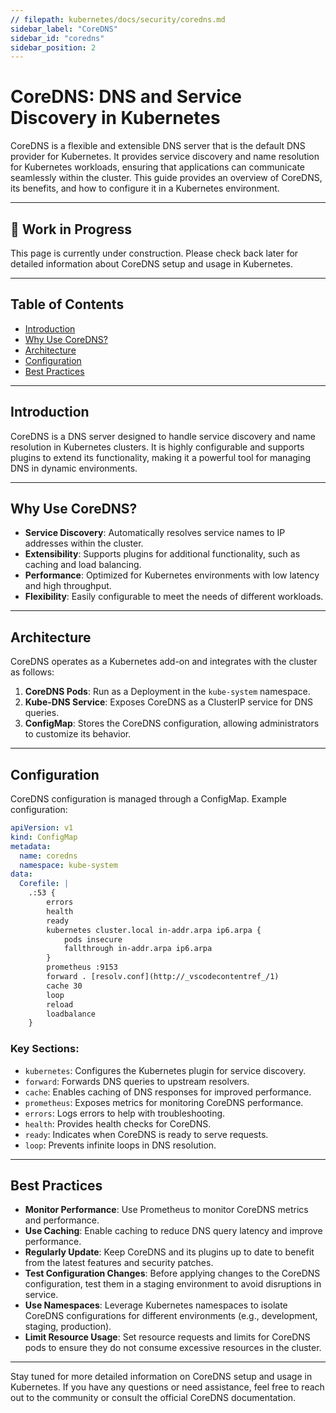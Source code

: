```yaml
---
// filepath: kubernetes/docs/security/coredns.md
sidebar_label: "CoreDNS"
sidebar_id: "coredns"
sidebar_position: 2
---
```


# CoreDNS: DNS and Service Discovery in Kubernetes

CoreDNS is a flexible and extensible DNS server that is the default DNS provider for Kubernetes. It provides service discovery and name resolution for Kubernetes workloads, ensuring that applications can communicate seamlessly within the cluster. This guide provides an overview of CoreDNS, its benefits, and how to configure it in a Kubernetes environment.

---

<div style={{ backgroundColor: '#f9f9f9', borderLeft: '4px solid #0078d4', padding: '1rem', margin: '1rem 0', borderRadius: '5px' }}>
    <h2 style={{ marginTop: 0 }}>🚧 Work in Progress</h2>
    <p>This page is currently under construction. Please check back later for detailed information about CoreDNS setup and usage in Kubernetes.</p>
</div>

---

## Table of Contents
- [Introduction](#introduction)
- [Why Use CoreDNS?](#why-use-coredns)
- [Architecture](#architecture)
- [Configuration](#configuration)
- [Best Practices](#best-practices)

---

## Introduction
CoreDNS is a DNS server designed to handle service discovery and name resolution in Kubernetes clusters. It is highly configurable and supports plugins to extend its functionality, making it a powerful tool for managing DNS in dynamic environments.

---

## Why Use CoreDNS?
- **Service Discovery**: Automatically resolves service names to IP addresses within the cluster.
- **Extensibility**: Supports plugins for additional functionality, such as caching and load balancing.
- **Performance**: Optimized for Kubernetes environments with low latency and high throughput.
- **Flexibility**: Easily configurable to meet the needs of different workloads.

---

## Architecture
CoreDNS operates as a Kubernetes add-on and integrates with the cluster as follows:
1. **CoreDNS Pods**: Run as a Deployment in the `kube-system` namespace.
2. **Kube-DNS Service**: Exposes CoreDNS as a ClusterIP service for DNS queries.
3. **ConfigMap**: Stores the CoreDNS configuration, allowing administrators to customize its behavior.

---

## Configuration
CoreDNS configuration is managed through a ConfigMap. Example configuration:

```yaml
apiVersion: v1
kind: ConfigMap
metadata:
  name: coredns
  namespace: kube-system
data:
  Corefile: |
    .:53 {
        errors
        health
        ready
        kubernetes cluster.local in-addr.arpa ip6.arpa {
            pods insecure
            fallthrough in-addr.arpa ip6.arpa
        }
        prometheus :9153
        forward . [resolv.conf](http://_vscodecontentref_/1)
        cache 30
        loop
        reload
        loadbalance
    }
```  
### Key Sections:
- `kubernetes`: Configures the Kubernetes plugin for service discovery.
- `forward`: Forwards DNS queries to upstream resolvers.
- `cache`: Enables caching of DNS responses for improved performance.
- `prometheus`: Exposes metrics for monitoring CoreDNS performance.
- `errors`: Logs errors to help with troubleshooting.
- `health`: Provides health checks for CoreDNS.
- `ready`: Indicates when CoreDNS is ready to serve requests.
- `loop`: Prevents infinite loops in DNS resolution.

--- 
## Best Practices
- **Monitor Performance**: Use Prometheus to monitor CoreDNS metrics and performance.
- **Use Caching**: Enable caching to reduce DNS query latency and improve performance.
- **Regularly Update**: Keep CoreDNS and its plugins up to date to benefit from the latest features and security patches.
- **Test Configuration Changes**: Before applying changes to the CoreDNS configuration, test them in a staging environment to avoid disruptions in service.
- **Use Namespaces**: Leverage Kubernetes namespaces to isolate CoreDNS configurations for different environments (e.g., development, staging, production).
- **Limit Resource Usage**: Set resource requests and limits for CoreDNS pods to ensure they do not consume excessive resources in the cluster.

--- 

Stay tuned for more detailed information on CoreDNS setup and usage in Kubernetes. If you have any questions or need assistance, feel free to reach out to the community or consult the official CoreDNS documentation.